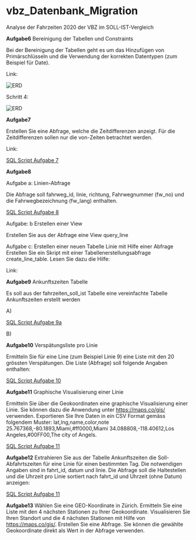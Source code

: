 # vbz_Datenbank_Migration
Analyse der Fahrzeiten 2020 der VBZ im SOLL-IST-Vergleich


**Aufgabe6**
Bereinigung der Tabellen und Constraints

Bei der Bereinigung der Tabellen geht es um das Hinzufügen von Primärschlüsseln und die Verwendung der korrekten Datentypen (zum Beispiel für Date).

Link:

![ERD](https://github.com/akilicaslan/vbz_Datenbank_Migration/tree/main/Bilder/Aufgabe6_ERD.bmp)

Schritt 4:

![ERD](https://github.com/akilicaslan/vbz_Datenbank_Migration/tree/main/Bilder/Aufgabe6_ERD_Schritt4.bmp)


**Aufgabe7**

Erstellen Sie eine Abfrage, welche die Zeitdifferenzen anzeigt. Für die Zeitdifferenzen sollen nur die von-Zeiten betrachtet werden.

Link:

[SQL Script Aufgabe 7](https://github.com/akilicaslan/vbz_Datenbank_Migration/tree/main/Scripts/aufgabe7.sql)

**Aufgabe8**

Aufgabe a: Linien-Abfrage

Die Abfrage soll fahrweg_id, linie, richtung, Fahrwegnummer (fw_no) und die Fahrwegbezeichnung (fw_lang) enthalten.

[SQL Script Aufgabe 8](https://github.com/akilicaslan/vbz_Datenbank_Migration/tree/main/Scripts/aufgabe8.sql)


Aufgabe: b Erstellen einer View



Erstellen Sie aus der Abfrage eine View query_line


Aufgabe c: Erstellen einer neuen Tabelle Linie mit Hilfe einer Abfrage
Erstellen Sie ein Skript mit einer Tabellenerstellungsabfrage create_line_table. Lesen Sie dazu die Hilfe:

Link:




**Aufgabe9**
Ankunftszeiten Tabelle

Es soll aus der fahrzeiten_soll_ist Tabelle eine vereinfachte Tabelle Ankunftszeiten erstellt werden

A)

[SQL Script Aufgabe 9a](https://github.com/akilicaslan/vbz_Datenbank_Migration/tree/main/Scripts/aufgabe9a.sql)

B)



**Aufgabe10**
Verspätungsliste pro Linie

Ermitteln Sie für eine Line (zum Beispiel Linie 9) eine Liste mit den 20 grössten Verspätungen. Die Liste (Abfrage) soll folgende Angaben enthalten:

[SQL Script Aufgabe 10](https://github.com/akilicaslan/vbz_Datenbank_Migration/tree/main/Scripts/aufgabe10.sql)


**Aufgabe11**
Graphische Visualisierung einer Linie

Ermitteln Sie über die Geokoordinaten eine graphische Visualisierung einer Linie. Sie können dazu die Anwendung unter https://maps.co/gis/ verwenden.
Exportieren Sie Ihre Daten in ein CSV Format gemäss folgendem Muster:
lat,lng,name,color,note 25.767368,-80.1893,Miami,#ff0000,Miami 34.088808,-118.40612,Los Angeles,#00FF00,The city of Angels.


[SQL Script Aufgabe 11](https://github.com/akilicaslan/vbz_Datenbank_Migration/tree/main/Scripts/aufgabe11.sql)


**Aufgabe12**
Extrahieren Sie aus der Tabelle Ankunftszeiten die Soll-Abfahrtszeiten für eine Linie für einen bestimmten Tag. Die notwendigen Angaben sind in fahrt_id, datum und linie.
Die Abfrage soll die Haltestellen und die Uhrzeit pro Linie sortiert nach fahrt_id und Uhrzeit (ohne Datum) anzeigen:

[SQL Script Aufgabe 11](https://github.com/akilicaslan/vbz_Datenbank_Migration/tree/main/Scripts/aufgabe12.sql)


**Aufgabe13**
Wählen Sie eine GEO-Koordinate in Zürich. Ermitteln Sie eine Liste mit den 4 nächsten Stationen zu Ihrer Geokoordinate. Visualisieren Sie Ihren Standort und die 4 nächsten Stationen mit Hilfe von https://maps.co/gis/.
Erstellen Sie eine Abfrage. Sie können die gewählte Geokoordinate direkt als Wert in der Abfrage verwenden.







